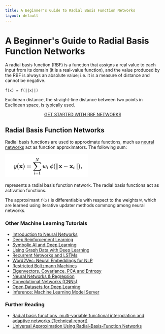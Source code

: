 ```yaml
---
title: A Beginner's Guide to Radial Basis Function Networks
layout: default
---
```


# A Beginner's Guide to Radial Basis Function Networks

A radial basis function (RBF) is a function that assigns a real value to each input from its domain (it is a real-value function), and the value produced by the RBF is always an absolute value; i.e. it is a measure of distance and cannot be negative. 

`f(x) = f(||x||)`

Euclidean distance, the straight-line distance between two points in Euclidean space, is typically used. 

<p align="center">
<a href="https://docs.skymind.ai/docs/welcome" type="button" class="btn btn-lg btn-success" onClick="ga('send', 'event', ‘quickstart', 'click');">GET STARTED WITH RBF NETWORKS</a>
</p>

## Radial Basis Function Networks

Radial basis functions are used to approximate functions, much as [neural networks](./neuralnet-overview) act as function approximators. The following sum:

![Alt text](./img/RBF-Network.png)

represents a radial basis function network. The radial basis functions act as activation functions. 

The approximant `f(x)` is differentiable with respect to the weights `W`, which are learned using iterative updater methods commong among neural networks.

### <a name="beginner">Other Machine Learning Tutorials</a>

* [Introduction to Neural Networks](./neuralnet-overview)
* [Deep Reinforcement Learning](./deepreinforcementlearning)
* [Symbolic AI and Deep Learning](./symbolicreasoning)
* [Using Graph Data with Deep Learning](./graphdata)
* [Recurrent Networks and LSTMs](./lstm)
* [Word2Vec: Neural Embeddings for NLP](./word2vec)
* [Restricted Boltzmann Machines](./restrictedboltzmannmachine)
* [Eigenvectors, Covariance, PCA and Entropy](./eigenvector)
* [Neural Networks & Regression](./logistic-regression)
* [Convolutional Networks (CNNs)](./convolutionalnets)
* [Open Datasets for Deep Learning](./opendata)
* [Inference: Machine Learning Model Server](./modelserver)

### Further Reading

* [Radial basis functions, multi-variable functional interpolation and adaptive networks (Technical report)](http://www.dtic.mil/cgi-bin/GetTRDoc?AD=ADA196234)
* [Universal Approximation Using Radial-Basis-Function Networks](http://www.mitpressjournals.org/doi/abs/10.1162/neco.1991.3.2.246)
